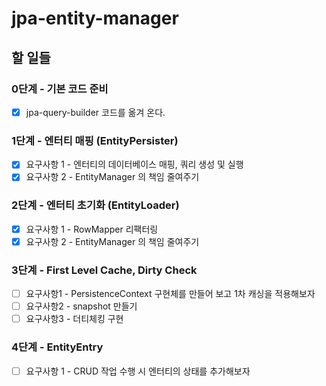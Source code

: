 # jpa-entity-manager

## 할 일들

### 0단계 - 기본 코드 준비

-[x] jpa-query-builder 코드를 옮겨 온다.

### 1단계 - 엔터티 매핑 (EntityPersister)

- [x] 요구사항 1 - 엔터티의 데이터베이스 매핑, 쿼리 생성 및 실행
- [x] 요구사항 2 - EntityManager 의 책임 줄여주기

### 2단계 - 엔터티 초기화 (EntityLoader)

- [x] 요구사항 1 - RowMapper 리팩터링
- [x] 요구사항 2 - EntityManager 의 책임 줄여주기

### 3단계 - First Level Cache, Dirty Check

- [ ] 요구사항1 - PersistenceContext 구현체를 만들어 보고 1차 캐싱을 적용해보자
- [ ] 요구사항2 - snapshot 만들기
- [ ] 요구사항3 - 더티체킹 구현

### 4단계 - EntityEntry

- [ ] 요구사항 1 - CRUD 작업 수행 시 엔터티의 상태를 추가해보자

